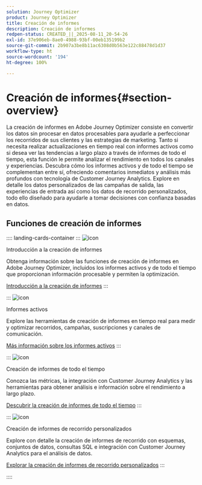 ```yaml
---
solution: Journey Optimizer
product: Journey Optimizer
title: Creación de informes
description: Creación de informes
redpen-status: CREATED_||_2025-08-11_20-54-26
exl-id: 37e906eb-8ae0-4988-93bf-00eb135199b2
source-git-commit: 2b907a3be8b11ac6308d0b563e122c88478d1d37
workflow-type: ht
source-wordcount: '194'
ht-degree: 100%

---
```


# Creación de informes{#section-overview}

La creación de informes en Adobe Journey Optimizer consiste en convertir los datos sin procesar en datos procesables para ayudarle a perfeccionar los recorridos de sus clientes y las estrategias de marketing. Tanto si necesita realizar actualizaciones en tiempo real con informes activos como si desea ver las tendencias a largo plazo a través de informes de todo el tiempo, esta función le permite analizar el rendimiento en todos los canales y experiencias. Descubra cómo los informes activos y de todo el tiempo se complementan entre sí, ofreciendo comentarios inmediatos y análisis más profundos con tecnología de Customer Journey Analytics. Explore en detalle los datos personalizados de las campañas de salida, las experiencias de entrada así como los datos de recorrido personalizados, todo ello diseñado para ayudarle a tomar decisiones con confianza basadas en datos.

## Funciones de creación de informes

:::: landing-cards-container
:::
![icon](https://cdn.experienceleague.adobe.com/icons/book.svg)

Introducción a la creación de informes

Obtenga información sobre las funciones de creación de informes en Adobe Journey Optimizer, incluidos los informes activos y de todo el tiempo que proporcionan información procesable y permiten la optimización.

[Introducción a la creación de informes](../using/reports/gs-reports.md)
:::

:::
![icon](https://cdn.experienceleague.adobe.com/icons/chart-line.svg)

Informes activos

Explore las herramientas de creación de informes en tiempo real para medir y optimizar recorridos, campañas, suscripciones y canales de comunicación.

[Más información sobre los informes activos](live-report-landing-page.md)
:::

:::
![icon](https://cdn.experienceleague.adobe.com/icons/list-check.svg)

Creación de informes de todo el tiempo

Conozca las métricas, la integración con Customer Journey Analytics y las herramientas para obtener análisis e información sobre el rendimiento a largo plazo.

[Descubrir la creación de informes de todo el tiempo](channel-report-landing-page.md)
:::

:::
![icon](https://cdn.experienceleague.adobe.com/icons/code-branch.svg)

Creación de informes de recorrido personalizados

Explore con detalle la creación de informes de recorrido con esquemas, conjuntos de datos, consultas SQL e integración con Customer Journey Analytics para el análisis de datos.

[Explorar la creación de informes de recorrido personalizados](reports-landing-page.md)
:::

::::
